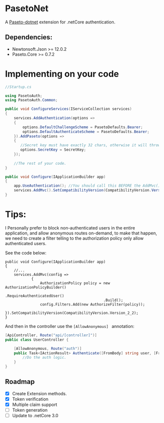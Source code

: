 ﻿# PasetoNet
A [Paseto-dotnet](https://github.com/idaviddesmet/paseto-dotnet) extension for .netCore authentication.

## Dependencies:
- Newtonsoft.Json >= 12.0.2
- Paseto.Core >= 0.7.2

# Implementing on your code
```csharp
//Startup.cs

using PasetoAuth;
using PasetoAuth.Common;

public void ConfigureServices(IServiceCollection services)
{
    services.AddAuthentication(options =>
    {
        options.DefaultChallengeScheme = PasetoDefaults.Bearer;
        options.DefaultAuthenticateScheme = PasetoDefaults.Bearer;
    }).AddPaseto(options =>
    {
       //Secret key must have exactly 32 chars, otherwise it will throw an exception.
       options.SecretKey = SecretKey; 
    });
    
    //The rest of your code.
}

public void Configure(IApplicationBuilder app)
{
    app.UseAuthentication(); //You should call this BEFORE the AddMvc(); method.
    services.AddMvc().SetCompatibilityVersion(CompatibilityVersion.Version_2_2);
}
```

# Tips: 
I Personally prefer to block non-authenticated users in the entire application,
and allow anonymous routes on-demand, to make that happen, we need to create a filter telling to the authorization policy only allow authenticated users.

See the code below:
```chsarp
public void Configure(IApplicationBuilder app)
{
    //...
    services.AddMvc(config =>
            {
                AuthorizationPolicy policy = new AuthorizationPolicyBuilder()
                                             .RequireAuthenticatedUser()
                                             .Build();
                config.Filters.Add(new AuthorizeFilter(policy));
            }).SetCompatibilityVersion(CompatibilityVersion.Version_2_2);
}
```
And then in the controller use the ```[AllowAnonymous] ``` annotation:
```csharp
[ApiController, Route("api/[controller]")]
public class UserController {

    [AllowAnonymous, Route("auth")]
    public Task<IActionResult> Authenticate([FromBody] string user, [FromBody] string password) {
        //Do the auth logic.
    }
}

```
 
## Roadmap
- [x] Create Extension methods.
- [x] Token verification
- [x] Multiple claim support
- [ ] Token generation
- [ ] Update to .netCore 3.0
